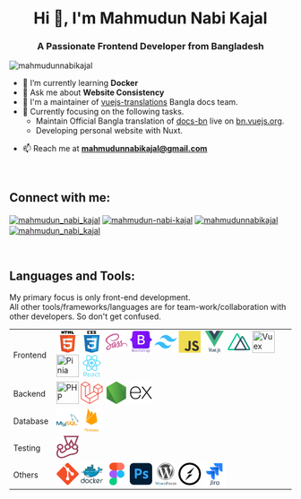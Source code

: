 <h1 align="center">Hi 👋, I'm Mahmudun Nabi Kajal</h1>
<h3 align="center">A Passionate Frontend Developer from Bangladesh</h3>

<p align="left"> <img src="https://komarev.com/ghpvc/?username=mahmudunnabikajal&label=Profile%20views&color=0e75b6&style=flat" alt="mahmudunnabikajal" /> </p>

- 🌱 I’m currently learning **Docker**
- 💬 Ask me about **Website Consistency**
- 🔭 I'm a maintainer of [vuejs-translations](https://github.com/vuejs-translations) Bangla docs team.
- 🌱 Currently focusing on the following tasks.
  - Maintain Official Bangla translation of [docs-bn](https://github.com/vuejs-translations/docs-bn) live on [bn.vuejs.org](https://bn.vuejs.org/).
  - Developing personal website with Nuxt.
<!-- 
- 📫 Replit Profile **[https://replit.com/@Mahmudun-NabiNa](https://replit.com/@Mahmudun-NabiNa?tab=repls)**-->
- 📫 Reach me at **[mahmudunnabikajal@gmail.com](mailto:mahmudunnabikajal@gmail.com)**


<br>
<h2 align="left">Connect with me:</h2>
<p align="left">
<a href="mailto:mahmudunnabikajal"><img align="center" src="https://upload.wikimedia.org/wikipedia/commons/7/7e/Gmail_icon_%282020%29.svg" alt="mahmudun_nabi_kajal" height="30" width="40" /></a>
<a href="https://linkedin.com/in/mahmudun-nabi-kajal" target="blank"><img align="center" src="https://raw.githubusercontent.com/rahuldkjain/github-profile-readme-generator/master/src/images/icons/Social/linked-in-alt.svg" alt="mahmudun-nabi-kajal" height="30" width="40" /></a>
<a href="https://fb.com/mahmudunnabikajal" target="blank"><img align="center" src="https://raw.githubusercontent.com/rahuldkjain/github-profile-readme-generator/master/src/images/icons/Social/facebook.svg" alt="mahmudunnabikajal" height="30" width="40" /></a>
<a href="https://instagram.com/mahmudun_nabi_kajal" target="blank"><img align="center" src="https://raw.githubusercontent.com/rahuldkjain/github-profile-readme-generator/master/src/images/icons/Social/instagram.svg" alt="mahmudun_nabi_kajal" height="30" width="40" /></a>
</p>
<br>
<h2 align="left">Languages and Tools:</h2>

My primary focus is only front-end development.<br>
All other tools/frameworks/languages are for team-work/collaboration with other developers. So don't get confused.

<table>
    <tr>
      <td>
        Frontend
      </td>
      <td>
        <img title="HTML" src="https://raw.githubusercontent.com/devicons/devicon/master/icons/html5/html5-original-wordmark.svg" width="40" height="40">
        <img title="CSS" src="https://raw.githubusercontent.com/devicons/devicon/master/icons/css3/css3-original-wordmark.svg" width="40" height="40">
        <img title="SASS" src="https://raw.githubusercontent.com/devicons/devicon/master/icons/sass/sass-original.svg" width="40" height="40">
        <img title="Bootstrap" src="https://raw.githubusercontent.com/devicons/devicon/master/icons/bootstrap/bootstrap-original-wordmark.svg" width="40" height="40">
        <img title="Tailwind CSS" src="https://raw.githubusercontent.com/devicons/devicon/master/icons/tailwindcss/tailwindcss-original.svg" width="40" height="40">
        <img title="JavaScript" src="https://raw.githubusercontent.com/devicons/devicon/master/icons/javascript/javascript-original.svg" width="40" height="40">
        <img title="Vue.js" src="https://raw.githubusercontent.com/devicons/devicon/master/icons/vuejs/vuejs-original-wordmark.svg" width="40" height="40">
        <img title="Nuxt" src="https://raw.githubusercontent.com/devicons/devicon/master/icons/nuxtjs/nuxtjs-original.svg" width="40" height="40">
        <img title="Vuex" src="https://user-images.githubusercontent.com/7110136/29002857-9e802f08-7ab4-11e7-9c31-604b5d0d0c19.png" width="40" height="40">
        <img title="Pinia"  src="https://pinia.vuejs.org/logo.svg" width="40" height="40">
        <img title="React.js" src="https://raw.githubusercontent.com/devicons/devicon/master/icons/react/react-original-wordmark.svg" width="40" height="40">
      </td>
    </tr>
   <tr>
      <td>
        Backend
      </td>
      <td>
        <img title="PHP" src="https://www.php.net/favicon.ico" width="40" height="40">
        <img title="Laravel" src="https://raw.githubusercontent.com/devicons/devicon/master/icons/laravel/laravel-original.svg" width="40" height="40">
        <img title="Node.js" src="https://raw.githubusercontent.com/devicons/devicon/master/icons/nodejs/nodejs-original.svg" width="40" height="40">
        <img title="Express" src="https://raw.githubusercontent.com/devicons/devicon/master/icons/express/express-original.svg" width="40" height="40">
      </td>
    </tr>
     <tr>
      <td>
        Database
      </td>
      <td>
        <img title="MySQL" src="https://raw.githubusercontent.com/devicons/devicon/master/icons/mysql/mysql-original-wordmark.svg" width="40" height="40">
        <img title="Firebase" src="https://raw.githubusercontent.com/devicons/devicon/master/icons/firebase/firebase-plain-wordmark.svg" width="40" height="40">
      </td>
    </tr>
   <tr>
      <td>
        Testing
      </td>
      <td>
        <img title="Jest" src="https://raw.githubusercontent.com/devicons/devicon/master/icons/jest/jest-plain.svg" width="40" height="40">
      </td>
    </tr>
   <tr>
      <td>
        Others
      </td>
      <td>
        <img title="Git" src="https://raw.githubusercontent.com/devicons/devicon/master/icons/git/git-original.svg" width="40" height="40">
        <img title="Docker" src="https://raw.githubusercontent.com/devicons/devicon/master/icons/docker/docker-original-wordmark.svg" width="40" height="40"> 
        <img title="Figma" src="https://raw.githubusercontent.com/devicons/devicon/master/icons/figma/figma-original.svg" width="40" height="40">
        <img title="Photoshop" src="https://raw.githubusercontent.com/devicons/devicon/master/icons/photoshop/photoshop-original.svg" width="40" height="40">
        <img title="WordPress" src="https://raw.githubusercontent.com/devicons/devicon/master/icons/wordpress/wordpress-original.svg" width="40" height="40">
        <img title="Socket.IO" src="https://raw.githubusercontent.com/devicons/devicon/master/icons/socketio/socketio-original.svg" width="40" height="40">
        <img title="Jira" src="https://raw.githubusercontent.com/devicons/devicon/master/icons/jira/jira-original-wordmark.svg" width="40" height="40">
      </td>
    </tr>
</table>
<p align="left">


</p>
<!--  <a href="https://github.com/mahmudunnabikajal/github-readme-stats"><img align="center" src="https://github-readme-stats.vercel.app/api?username=mahmudunnabikajal&show_icons=true&include_all_commits=true&theme=buefy&hide_border=true" alt="mahmudunnabikajal github stats" /></a> | <a href="https://github.com/mahmudunnabikajal/github-readme-stats"><img align="center" src="https://github-readme-stats.vercel.app/api/top-langs/?username=mahmudunnabikajal&layout=compact&theme=buefy&hide_border=true" /></a> -->

